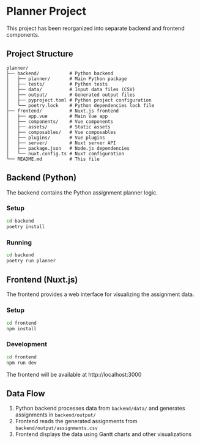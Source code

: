 # Planner Project

This project has been reorganized into separate backend and frontend components.

## Project Structure

```
planner/
├── backend/           # Python backend
│   ├── planner/       # Main Python package
│   ├── tests/         # Python tests
│   ├── data/          # Input data files (CSV)
│   ├── output/        # Generated output files
│   ├── pyproject.toml # Python project configuration
│   └── poetry.lock    # Python dependencies lock file
├── frontend/          # Nuxt.js frontend
│   ├── app.vue        # Main Vue app
│   ├── components/    # Vue components
│   ├── assets/        # Static assets
│   ├── composables/   # Vue composables
│   ├── plugins/       # Vue plugins
│   ├── server/        # Nuxt server API
│   ├── package.json   # Node.js dependencies
│   └── nuxt.config.ts # Nuxt configuration
└── README.md          # This file
```

## Backend (Python)

The backend contains the Python assignment planner logic.

### Setup
```bash
cd backend
poetry install
```

### Running
```bash
cd backend
poetry run planner
```

## Frontend (Nuxt.js)

The frontend provides a web interface for visualizing the assignment data.

### Setup
```bash
cd frontend
npm install
```

### Development
```bash
cd frontend
npm run dev
```

The frontend will be available at http://localhost:3000

## Data Flow

1. Python backend processes data from `backend/data/` and generates assignments in `backend/output/`
2. Frontend reads the generated assignments from `backend/output/assignments.csv`
3. Frontend displays the data using Gantt charts and other visualizations